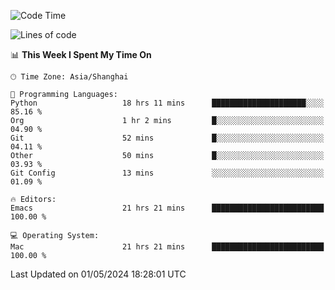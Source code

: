 <!--START_SECTION:waka-->
![Code Time](http://img.shields.io/badge/Code%20Time-1%2C939%20hrs%2014%20mins-blue)

![Lines of code](https://img.shields.io/badge/From%20Hello%20World%20I%27ve%20Written-306.0%20thousand%20lines%20of%20code-blue)

📊 **This Week I Spent My Time On** 

```text
🕑︎ Time Zone: Asia/Shanghai

💬 Programming Languages: 
Python                   18 hrs 11 mins      █████████████████████░░░░   85.16 % 
Org                      1 hr 2 mins         █░░░░░░░░░░░░░░░░░░░░░░░░   04.90 % 
Git                      52 mins             █░░░░░░░░░░░░░░░░░░░░░░░░   04.11 % 
Other                    50 mins             █░░░░░░░░░░░░░░░░░░░░░░░░   03.93 % 
Git Config               13 mins             ░░░░░░░░░░░░░░░░░░░░░░░░░   01.09 % 

🔥 Editors: 
Emacs                    21 hrs 21 mins      █████████████████████████   100.00 % 

💻 Operating System: 
Mac                      21 hrs 21 mins      █████████████████████████   100.00 % 
```


 Last Updated on 01/05/2024 18:28:01 UTC
<!--END_SECTION:waka-->
